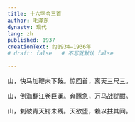 ```yaml
---
title: 十六字令三首
author: 毛泽东
dynasty: 现代
lang: zh
published: 1937
creationText: 约1934—1936年
# draft: false   # 不写就默认 false

---
```


山，快马加鞭未下鞍。惊回首，离天三尺三。

山，倒海翻江卷巨澜。奔腾急，万马战犹酣。

山，刺破青天锷未残。天欲堕，赖以拄其间。
